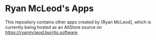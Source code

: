 # Ryan McLeod's Apps

This repository contains other apps created by [Ryan McLeod], which is currently being hosted as an AltStore source on https://ryanmcleod.burrito.software.

